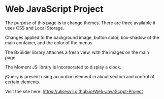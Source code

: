 # Web JavaScript Project

The purpose of this page is to change themes. There are three available it uses CSS and Local Storage.

Changes applied to the background image, button color, box-shadow of the main container, and the color of the menus.

The BxSlider library attaches a fresh view, with the images on the main page.

The Moment JS library is incorporated to display a clock.

jQuery is present using accordion element in about section and control of certain elements.

Visit the site here: https://ulisesvil.github.io/Web-JavaScript-Project